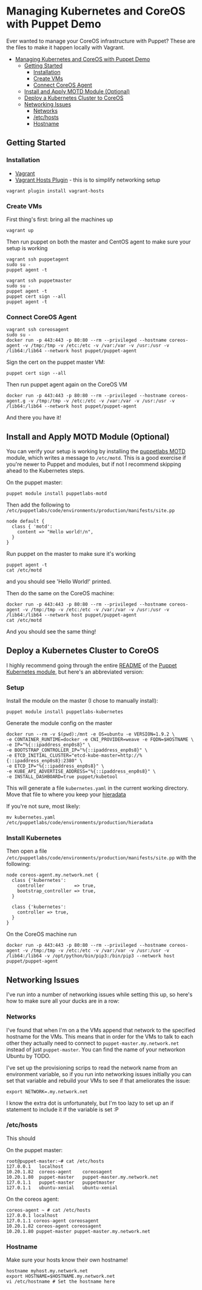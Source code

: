 # Managing Kubernetes and CoreOS with Puppet Demo

Ever wanted to manage your CoreOS infrastructure with Puppet? These
are the files to make it happen locally with Vagrant.

* [Managing Kubernetes and CoreOS with Puppet Demo](#managing-kubernetes-and-coreos-with-puppet-demo)
  * [Getting Started](#getting-started)
     * [Installation](#installation)
     * [Create VMs](#create-vms)
     * [Connect CoreOS Agent](#connect-coreos-agent)
  * [Install and Apply MOTD Module (Optional)](#install-and-apply-motd-module-optional)
  * [Deploy a Kubernetes Cluster to CoreOS](#deploy-a-kubernetes-cluster-to-coreos)
  * [Networking Issues](#networking-issues)
     * [Networks](#networks)
     * [/etc/hosts](#etchosts)
     * [Hostname](#hostname)

## Getting Started

### Installation

* [Vagrant](https://www.vagrantup.com/docs/installation/)
* [Vagrant Hosts Plugin](https://github.com/oscar-stack/vagrant-hosts) - this is to simplify networking setup

```
vagrant plugin install vagrant-hosts
```

### Create VMs

First thing's first: bring all the machines up
```
vagrant up
```

Then run puppet on both the master and CentOS agent to make sure your
setup is working

```
vagrant ssh puppetagent
sudo su -
puppet agent -t
```

```
vagrant ssh puppetmaster
sudo su -
puppet agent -t
puppet cert sign --all
puppet agent -t
```

### Connect CoreOS Agent

```
vagrant ssh coreosagent
sudo su -
docker run -p 443:443 -p 80:80 --rm --privileged --hostname coreos-agent -v /tmp:/tmp -v /etc:/etc -v /var:/var -v /usr:/usr -v /lib64:/lib64 --network host puppet/puppet-agent
```

Sign the cert on the puppet master VM:
```
puppet cert sign --all
```

Then run puppet agent again on the CoreOS VM
```
docker run -p 443:443 -p 80:80 --rm --privileged --hostname coreos-agent.g -v /tmp:/tmp -v /etc:/etc -v /var:/var -v /usr:/usr -v /lib64:/lib64 --network host puppet/puppet-agent
```

And there you have it!

## Install and Apply MOTD Module (Optional)

You can verify your setup is working by installing the [puppetlabs
MOTD](https://forge.puppet.com/puppetlabs/motd) module, which writes a
message to `/etc/motd`. This is a good exercise if you're newer to
Puppet and modules, but if not I recommend skipping ahead to the
Kubernetes steps.

On the puppet master:
```
puppet module install puppetlabs-motd
```

Then add the following to `/etc/puppetlabs/code/environments/production/manifests/site.pp`
```
node default {
  class { 'motd':
    content => "Hello world!/n",
  }
}
```

Run puppet on the master to make sure it's working
```
puppet agent -t
cat /etc/motd
```
and you should see 'Hello World!' printed.

Then do the same on the CoreOS machine:
```
docker run -p 443:443 -p 80:80 --rm --privileged --hostname coreos-agent -v /tmp:/tmp -v /etc:/etc -v /var:/var -v /usr:/usr -v /lib64:/lib64 --network host puppet/puppet-agent
cat /etc/motd
```

And you should see the same thing!

## Deploy a Kubernetes Cluster to CoreOS

I highly recommend going through the entire
[README](https://github.com/puppetlabs/puppetlabs-kubernetes/blob/master/README.md)
of the [Puppet Kubernetes
module](https://github.com/puppetlabs/puppetlabs-kubernetes), but
here's an abbreviated version:

### Setup

Install the module on the master (I chose to manually install):
```
puppet module install puppetlabs-kubernetes
```

Generate the module config on the master
```
docker run --rm -v $(pwd):/mnt -e OS=ubuntu -e VERSION=1.9.2 \
-e CONTAINER_RUNTIME=docker -e CNI_PROVIDER=weave -e FQDN=$HOSTNAME \
-e IP="%{::ipaddress_enp0s8}" \
-e BOOTSTRAP_CONTROLLER_IP="%{::ipaddress_enp0s8}" \
-e ETCD_INITIAL_CLUSTER="etcd-kube-master=http://%{::ipaddress_enp0s8}:2380" \
-e ETCD_IP="%{::ipaddress_enp0s8}" \
-e KUBE_API_ADVERTISE_ADDRESS="%{::ipaddress_enp0s8}" \
-e INSTALL_DASHBOARD=true puppet/kubetool
```

This will generate a file `kubernetes.yaml` in the current working
directory. Move that file to where you keep your [hieradata]()

If you're not sure, most likely:
```
mv kubernetes.yaml /etc/puppetlabs/code/environments/production/hieradata
```

### Install Kubernetes

Then open a file `/etc/puppetlabs/code/environments/production/manifests/site.pp` with
the following:
```
node coreos-agent.my.network.net {
  class {'kubernetes':
    controller           => true,
    bootstrap_controller => true,
  }

  class {'kubernetes':
    controller => true,
  }
}
```

On the CoreOS machine run
```
docker run -p 443:443 -p 80:80 --rm --privileged --hostname coreos-agent -v /tmp:/tmp -v /etc:/etc -v /var:/var -v /usr:/usr -v /lib64:/lib64 -v /opt/python/bin/pip3:/bin/pip3 --network host puppet/puppet-agent
```

## Networking Issues

I've run into a number of networking issues while setting this up, so
here's how to make sure all your ducks are in a row:

### Networks

I've found that when I'm on a <TYPE OF NETWORK> the VMs append that
network to the specified hostname for the VMs. This means that in
order for the VMs to talk to each other they actually need to connect
to `puppet-master.my.network.net` instead of just `puppet-master`. You
can find the name of your networkon Ubuntu by TODO.

I've set up the provisioning scrips to read the network name from an
environment variable, so if you run into networking issues initially
you can set that variable and rebuild your VMs to see if that
ameliorates the issue:

```
export NETWORK=.my.network.net
```

I know the extra dot is unfortunately, but I'm too lazy to set up an
if statement to include it if the variable is set :P 

### /etc/hosts

This should 

On the puppet master:
```
root@puppet-master:~# cat /etc/hosts
127.0.0.1   localhost
10.20.1.82  coreos-agent    coreosagent
10.20.1.80  puppet-master   puppet-master.my.network.net
127.0.1.1   puppet-master   puppetmaster
127.0.1.1   ubuntu-xenial   ubuntu-xenial
```

On the coreos agent:
```
coreos-agent ~ # cat /etc/hosts 
127.0.0.1 localhost
127.0.1.1 coreos-agent coreosagent
10.20.1.82 coreos-agent coreosagent
10.20.1.80 puppet-master puppet-master.my.network.net
```

### Hostname

Make sure your hosts know their own hostname!

```
hostname myhost.my.network.net
export HOSTNAME=$HOSTNAME.my.network.net
vi /etc/hostname # Set the hostname here
```
